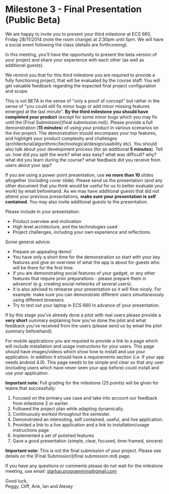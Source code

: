# Milestone 3 - Final Presentation (Public Beta)

We are happy to invite you to present your third milestone at ECS 660, Friday 28/11/2014 (note the room change) at 2:30pm until 5pm. We will have a social event following the class (details are forthcoming). 
  
In this meeting, you'll have the opportunity to present the beta version of your project and share your experience with each other (as well as additional guests).

We remind you that for this third milestone you are required to provide a fully functioning project, that will be evaluated by the course staff.  You will get valuable feedback regarding the expected final project configuration and scope.

This is not BETA in the sense of "only a proof of concept" but rather in the sense of "you could still fix minor bugs or add minor missing features emerged at the last minute". **By the third milestone you should have completed your product** (except for some minor bugs which you may fix until the [Final Submission](final submission.md)). Please provide a full demonstration (**15 minutes**) of using your product in various scenarios on the *live* project. The demonstration should encompass your top features, and highlight your product complexity and challenges (architectural/algorithmic/technological/design/usability etc).  You should also talk about your development process (for an additional **5 minutes**).  Tell us: how did you split the work? what was easy? what was difficult? why? what did you learn during the course? what feedback did you receive from users about your app?

If you are using a power point presentation, use **no more than 10** slides altogether (including cover slide). Please send us the presentation (and any other document that you think would be useful for us to better evaluate your work) by email beforehand. As we may have additional guests that did not attend your previous presentations, **make sure your presentation is self contained**.  You may also invite additional guests to the presentation.

Please include in your presentation:

- Product overview and motivation
- High level architecture, and the technologies used
- Project challenges, including your own experience and reflections

Some general advice:

- Prepare an appealing demo!
- You have only a short time for the demonstration so start with your key features and give an overview of what the app is about for guests who will be there for the first time.
- If you are demonstrating social features of your gadget, or any other features that require prior preparations - please prepare them in advance! (e.g. creating social networks of several users). 
- It is also advised to rehearse your presentation so it will flow nicely. For example: make sure you can demonstrate different users simultaneously using different browsers.
- Try to test out your laptop in ECS 660 in advance of your presentation.  

If by this stage you've already done a pilot with real users please provide a **very short** summary explaining how you've done the pilot and what feedback you've received from the users (please send us by email the pilot summary beforehand).

For mobile applications you are required to provide a link to a page which will include installation and usage instructions for your users. This page should have images/videos which show how to install and use your application. In addition it should have a requirements section (i.e. if your app needs android 4.0). This page needs to be simple and clear so that any user (including users which have never seen your app before) could install and use your application.

**Important note:** Full grading for the milestone (25 points) will be given for teams that successfully:

1. Focused on the primary use case and take into account our feedback from milestone 2 or earlier.
2. Followed the project plan while adapting dynamically.
3. Continuously worked throughout the semester.
4. Demonstrated an interesting, self contained, useful, and live application.
5. Provided a link to a live application and a link to installation/usage instructions page
6. Implemented a set of polished features
7. Gave a good presentation (simple, clear, focused, time-framed, sincere)

**Important note:** This is not the final submission of your project. Please see details on the [Final Submission](final submission.md) page.

If you have any questions or comments please do not wait for the milestone meeting, use email: [startup.programming@gmail.com](mailto:startup.programming@gmail.com)

Good luck,  
Peggy, Cliff, Arie, Ian and Alexey
